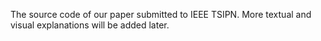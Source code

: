 The source code of our paper submitted to IEEE TSIPN. More textual and visual explanations will be added later.
